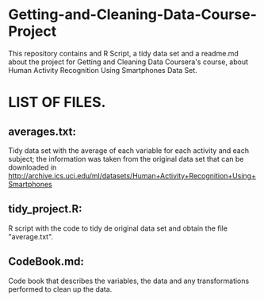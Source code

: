 # Getting-and-Cleaning-Data-Course-Project
This repository contains and R Script, a tidy data set and a readme.md about the project for Getting and Cleaning Data Coursera's course, about Human Activity Recognition Using Smartphones Data Set.

# LIST OF FILES.

## averages.txt:
Tidy data set with the average of each variable for each activity and each subject; the information was taken from the original data set that can be downloaded in http://archive.ics.uci.edu/ml/datasets/Human+Activity+Recognition+Using+Smartphones 

## tidy_project.R:
R script with the code to tidy de original data set and obtain the file "average.txt".

## CodeBook.md:
Code book that describes the variables, the data and any transformations performed to clean up the data.
